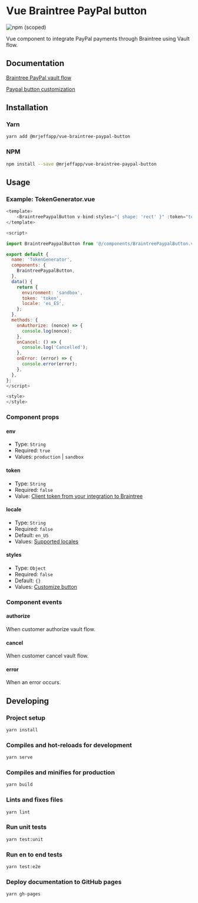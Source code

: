 # Vue Braintree PayPal button
![npm (scoped)](https://img.shields.io/npm/v/@mrjeffapp/vue-braintree-paypal-button.svg)

Vue component to integrate PayPal payments through Braintree using Vault flow.

## Documentation

[Braintree PayPal vault flow](https://developers.braintreepayments.com/guides/paypal/vault/javascript/v3)

[Paypal button customization](https://developer.paypal.com/docs/checkout/how-to/customize-button/)

## Installation
### Yarn
```bash
yarn add @mrjeffapp/vue-braintree-paypal-button
```
### NPM
```bash
npm install --save @mrjeffapp/vue-braintree-paypal-button
```

## Usage
### Example: TokenGenerator.vue
```javascript
<template>
    <BraintreePaypalButton v-bind:styles="{ shape: 'rect' }" :token="token" :env="environment" :locale="locale" v-on:error="onError" v-on:authorized="onAuthorize" v-on:canceled="onCancel" />
</template>

<script>

import BraintreePaypalButton from '@/components/BraintreePaypalButton.vue';

export default {
  name: 'TokenGenerator',
  components: {
    BraintreePaypalButton,
  },
  data() {
    return {
      environment: 'sandbox',
      token: 'token',
      locale: 'es_ES',
    };
  },
  methods: {
    onAuthorize: (nonce) => {
      console.log(nonce);
    },
    onCancel: () => {
      console.log('Cancelled');
    },
    onError: (error) => {
      console.error(error);
    },
  },
};
</script>

<style>
</style>

```

### Component props

#### env
- Type: `String`
- Required: `true`
- Values: `production` | `sandbox`

#### token
- Type: `String`
- Required: `false`
- Value: [Client token from your integration to Braintree](https://developers.braintreepayments.com/reference/request/client-token/generate/node)

#### locale
- Type: `String`
- Required: `false`
- Default: `en_US`
- Values: [Supported locales](https://developer.paypal.com/docs/checkout/how-to/customize-button/#supported-locales)

#### styles
- Type: `Object`
- Required: `false`
- Default: `{}`
- Values: [Customize button](https://developer.paypal.com/docs/checkout/how-to/customize-button/)

### Component events

#### authorize
When customer authorize vault flow.

#### cancel
When customer cancel vault flow.

#### error
When an error occurs.

## Developing
### Project setup
```bash
yarn install
```

### Compiles and hot-reloads for development
```bash
yarn serve
```

### Compiles and minifies for production
```bash
yarn build
```

### Lints and fixes files
```bash
yarn lint
```

### Run unit tests
```bash
yarn test:unit
```

### Run en to end tests
```bash
yarn test:e2e
```

### Deploy documentation to GitHub pages
```
yarn gh-pages
```
